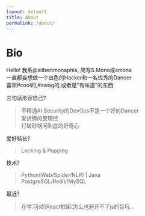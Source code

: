 ```yaml
---
layout: default
title: About
permalink: /about/
---
```

# Bio
Hello! 我系@silbertmonaphia, 简写S.Mona或smona   
一直都妄想做一个出色的Hacker和一名优秀的Dancer  
喜欢#cool的,#swag的,或者是"有味道"的东西  

三句话形容自己?
> 不精通AI Security的DevOps不是一个好的Dancer  
> 爱折腾的整理控  
> 打破砂锅问到底的好奇心  

爱好特长?  
> Locking & Popping  

技术?  
> Python(Web/Spider/NLP) | Java  
> PostgreSQL/Redis/MySQL  

最近?  
> 在学习js的React框架(怎么也避开不了js的巨坑...  
